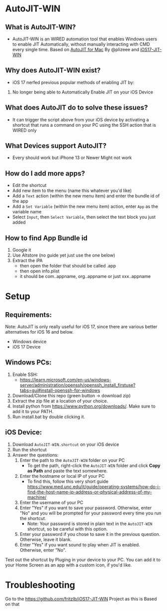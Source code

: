 # AutoJIT-WIN

## What is AutoJIT-WIN?
- AutoJIT-WIN is an WIRED automation tool that enables Windows users to enable JIT Automatically, without manually interacting with CMD every single time. Based on [AutoJIT for Mac](https://github.com/plizeee/AutoJIT)  By @plizeee and [iOS17-JIT-WIN](https://github.com/fritzlb/iOS17-JIT-WIN/tree/main)

## Why does AutoJIT-WIN exist?
- iOS 17 nerfed previous popular methods of enabling JIT by:
1. No longer being able to Automatically Enable JIT on your iOS Device

## What does AutoJIT do to solve these issues?
- It can trigger the script above from your iOS device by activating a shortcut that runs a command on your PC using the SSH action that is WIRED only

## What Devices support AutoJIT?
- Every should work but iPhone 13 or Newer Might not work

## How do I add more apps?
- Edit the shortcut
- Add new item to the menu (name this whatever you'd like)
- Add a `Text` action (within the new menu item) and enter the bundle id of the app
- Add a `Set Variable` (within the new menu item) action, enter `App` as the variable name
- Select `Input`, then `Select Variable`, then select the text block you just added

## How to find App Bundle id
1. Google it
2. Use Altstore (no guide yet just use the one below)
3. Extract the iPA 
   - then open the folder that should be called <app name>.app 
   - then open info.plist
   - it should be com.<devname>.appname, org.<devname>.appname or just xxx.<devname>.appname

# Setup

## Requirements:

Note: AutoJIT is only really useful for iOS 17, since there are various better alternatives for iOS 16 and below.

- Windows device
- iOS 17 Device
  

## Windows PCs:
1. Enable SSH:
   - https://learn.microsoft.com/en-us/windows-server/administration/openssh/openssh_install_firstuse?tabs=gui#install-openssh-for-windows
3. Download/Clone this repo (green button -> download zip)
4. Extract the zip file at a location of your choice.
5. Install python from https://www.python.org/downloads/. Make sure to add it to your PATH.
6. Run install.bat by double clicking it.

## iOS Device:
1. Download `AutoJIT-WIN.shortcut` on your iOS device
2. Run the shortcut
3. Answer the questions:
   1. Enter the path to the `AutoJIT-WIN` folder on your PC
      - To get the path, right-click the `AutoJIT-WIN` folder and click **Copy as Path** and paste the text somewhere.
   2. Enter the hostname or local IP of your PC
      - To find this, follow this very short guide https://www.med.unc.edu/it/guide/operating-systems/how-do-i-find-the-host-name-ip-address-or-physical-address-of-my-machine/
   3. Enter the username of your PC
   4. Enter "Yes" if you want to save your password. Otherwise, enter "No" and you will be prompted for your password every time you run the shortcut.
      - Note: Your password is stored in plain text in the `AutoJIT-WIN` shortcut, so be careful with this option.
   5. Enter your password if you chose to save it in the previous question. Otherwise, leave it blank.
   6. Enter "Yes" if you want sound to play when JIT is enabled. Otherwise, enter "No".

Test out the shortcut by Pluging in your device to your PC. You can add it to your Home Screen as an app with a custom icon, if you'd like.

# Troubleshooting

Go to the https://github.com/fritzlb/iOS17-JIT-WIN Project as this is Based on that



